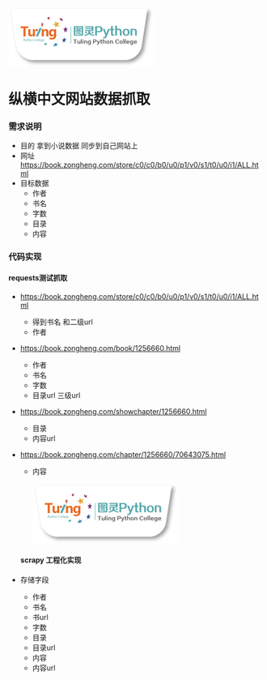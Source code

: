 ![图灵logo](scrapy_img/图灵logo.png)

# 纵横中文网站数据抓取

### 需求说明

* 目的  拿到小说数据  同步到自己网站上
* 网址  https://book.zongheng.com/store/c0/c0/b0/u0/p1/v0/s1/t0/u0/i1/ALL.html
* 目标数据
  * 作者
  * 书名
  * 字数
  * 目录
  * 内容

### 代码实现

#### 	requests测试抓取

* https://book.zongheng.com/store/c0/c0/b0/u0/p1/v0/s1/t0/u0/i1/ALL.html

  * 得到书名 和二级url
  * 作者

* https://book.zongheng.com/book/1256660.html

  * 作者
  * 书名
  * 字数
  * 目录url  三级url

* https://book.zongheng.com/showchapter/1256660.html

  * 目录
  * 内容url

* https://book.zongheng.com/chapter/1256660/70643075.html

  * 内容

    ![图灵logo](scrapy_img/图灵logo.png)

  #### scrapy 工程化实现

* 存储字段

  * 作者
  * 书名
  * 书url
  * 字数
  * 目录
  * 目录url
  * 内容
  * 内容url

  ​

  ​

  ​